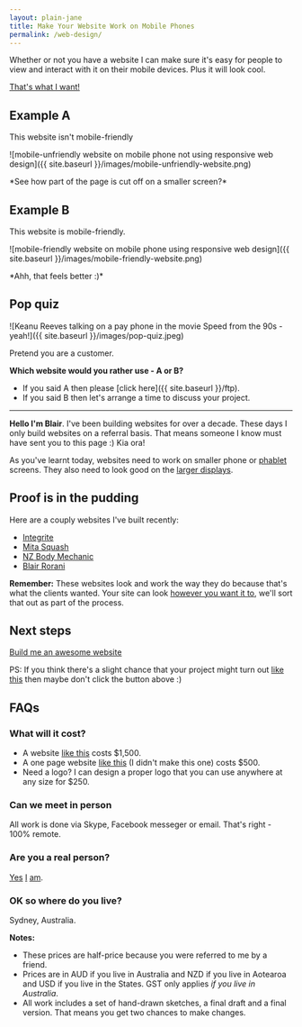 ```yaml
---
layout: plain-jane
title: Make Your Website Work on Mobile Phones
permalink: /web-design/
---
```


Whether or not you have a website I can make sure it's easy for people to view and interact with it on their mobile devices. Plus it will look cool.

<p class="u-c-txt"><a href="mailto:blair@rorani.com" class="button button-primary">That's what I want!</a></p>

## Example A
This website isn't mobile-friendly
<p class="u-c-txt">![mobile-unfriendly website on mobile phone not using responsive web design]({{ site.baseurl }}/images/mobile-unfriendly-website.png)
</p>
*See how part of the page is cut off on a smaller screen?*

## Example B
This website is mobile-friendly.
<p class="u-c-txt">
![mobile-friendly website on mobile phone using responsive web design]({{ site.baseurl }}/images/mobile-friendly-website.png)
</p>
*Ahh, that feels better :)*

## Pop quiz
![Keanu Reeves talking on a pay phone in the movie Speed from the 90s - yeah!]({{ site.baseurl }}/images/pop-quiz.jpeg)

Pretend you are a customer.

**Which website would you rather use - A or B?**

* If you said A then please [click here]({{ site.baseurl }}/ftp).
* If you said B then let's arrange a time to discuss your project.

---

**Hello I'm Blair**. I've been building websites for over a decade. These days I only build websites on a referral basis. That means someone I know must have sent you to this page :) Kia ora!

As you've learnt today, websites need to work on smaller phone or <a href="https://en.wikipedia.org/wiki/Phablet" target="_blank">phablet</a> screens. They also need to look good on the <a href="http://www.apple.com/au/imac-with-retina/" target="_blank">larger displays</a>.

## Proof is in the pudding
Here are a couply websites I've built recently:

* [Integrite](http://integrite.net)
* [Mita Squash](http://mitasquash.com)
* [NZ Body Mechanic](http://nzbodymechanic.co.nz)
* [Blair Rorani](http://blair.rorani.com)

**Remember:** These websites look and work the way they do because that's what the clients wanted. Your site can look <a href="http://www.cornify.com/" target="_blank">however you want it to</a>, we'll sort that out as part of the process.

## Next steps
<p class="u-c-txt">
<a href="mailto:blair@rorani.com" class="button button-primary">Build me an awesome website</a>
</p>

PS: If you think there's a slight chance that your project might turn out <a href="http://theoatmeal.com/comics/design_hell" target="_blank">like this</a> then maybe don't click the button above :)

## FAQs

### What will it cost?
* A website <a href="http://nzbodymechanic.co.nz"  target="_blank">like this</a> costs $1,500.
* A one page website <a href="http://www.flufffestival.com/" target="_blank">like this</a> (I didn't make this one) costs $500.
* Need a logo? I can design a proper logo that you can use anywhere at any size for $250.

### Can we meet in person
All work is done via Skype, Facebook messeger or email. That's right - 100% remote.

### Are you a real person?
<a href="http://twitter.com/blairrorani">Yes</a> <a href="http://linkedin.com/in/blairrorani">I</a>
<a href="http://facebook.com/blairrorani">am</a>.


### OK so where do you live?
Sydney, Australia.

**Notes:**

* These prices are half-price because you were referred to me by a friend.
* Prices are in AUD if you live in Australia and NZD if you live in Aotearoa and USD if you live in the States. GST only applies *if you live in Australia*.
* All work includes a set of hand-drawn sketches, a final draft and a final version. That means you get two chances to make changes.
